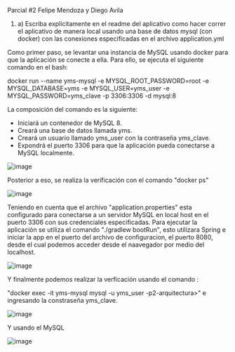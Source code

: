 Parcial #2 Felipe Mendoza y Diego Avila

1. a) Escriba explícitamente en eI readme del aplicativo como hacer correr eI aplicativo de manera local usando una base de datos mysql (con docker) con las conexiones especificadas en el archivo application.yml

  Como primer paso, se levantar una instancia de MySQL usando docker para que la aplicación se conecte a ella.
   Para ello, se ejecuta el siguiente comando en el bash:

   docker run --name yms-mysql -e MYSQL_ROOT_PASSWORD=root -e MYSQL_DATABASE=yms -e MYSQL_USER=yms_user -e MYSQL_PASSWORD=yms_clave -p 3306:3306 -d mysql:8

La composición del comando es la siguiente:

- Iniciará un contenedor de MySQL 8.
- Creará una base de datos llamada yms.
- Creará un usuario llamado yms_user con la contraseña yms_clave.
- Expondrá el puerto 3306 para que la aplicación pueda conectarse a MySQL localmente.

![image](https://github.com/user-attachments/assets/6c9c0c1c-6b2d-4ae7-bf37-5acc04e2667c)

Posterior a eso, se realiza la verificación con el comando "docker ps"

![image](https://github.com/user-attachments/assets/7ddff8e5-9127-4fdc-bd69-dfe840a736e5)

Teniendo en cuenta que el archivo "application.properties" esta configurado para conectarse a un servidor MySQL en local host en el puerto 3306 con sus credenciales especificadas.
Para ejecutar la aplicación se utiliza el comando "./gradlew bootRun", esto utilizara Spring e iniciar la app en el puerto del archivo de configuracion, el puerto 8080, desde el cual podemos acceder desde el naavegador por medio del localhost.

![image](https://github.com/user-attachments/assets/ea27ee47-bc91-4f63-b03d-912edad5987e)

Y finalmente podemos realizar la verficación usando el comando :

  "docker exec -it yms-mysql mysql -u yms_user -p2-arquitectura>" e ingresando la constraseña yms_clave.

  ![image](https://github.com/user-attachments/assets/8889b6c9-23c9-41df-bcbe-94a00d879e72)

Y usando el MySQL

  ![image](https://github.com/user-attachments/assets/1ed00e56-e985-4997-b302-54627c9b4c1d)




